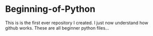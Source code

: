 # Beginning-of-Python
This is is the first ever repository I created. I just now understand how github works. These are all beginner python files...
